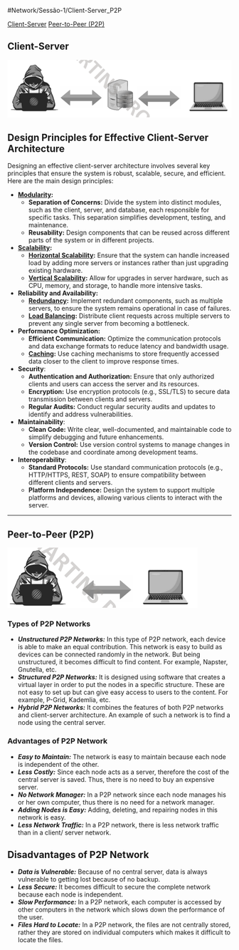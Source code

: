 #Network/Sessão-1/Client-Server_P2P

[Client-Server](#Client-Server)
[Peer-to-Peer (P2P)](#Peer-to-Peer%20(P2P))

## Client-Server

![](Imagens/Client-Server.png)

## Design Principles for Effective Client-Server Architecture

Designing an effective client-server architecture involves several key principles that ensure the system is robust, scalable, secure, and efficient. Here are the main design principles:

- [****Modularity****](https://www.geeksforgeeks.org/inroduction-to-modularity-and-interfaces-in-system-design/)****:****
    - ****Separation of Concerns:**** Divide the system into distinct modules, such as the client, server, and database, each responsible for specific tasks. This separation simplifies development, testing, and maintenance.
    - ****Reusability:**** Design components that can be reused across different parts of the system or in different projects.
- [****Scalability****](https://www.geeksforgeeks.org/what-is-scalability-and-how-to-achieve-it-learn-system-design/)****:****
    - [****Horizontal Scalability****](https://www.geeksforgeeks.org/system-design-horizontal-and-vertical-scaling/)****:**** Ensure that the system can handle increased load by adding more servers or instances rather than just upgrading existing hardware.
    - [****Vertical Scalability****](https://www.geeksforgeeks.org/system-design-horizontal-and-vertical-scaling/)****:**** Allow for upgrades in server hardware, such as CPU, memory, and storage, to handle more intensive tasks.
- ****Reliability and Availability:****
    - [****Redundancy****](https://www.geeksforgeeks.org/redundancy-system-design/)****:**** Implement redundant components, such as multiple servers, to ensure the system remains operational in case of failures.
    - [****Load Balancing****](https://www.geeksforgeeks.org/what-is-load-balancer-system-design/)****:**** Distribute client requests across multiple servers to prevent any single server from becoming a bottleneck.
- ****Performance Optimization:****
    - ****Efficient Communication:**** Optimize the communication protocols and data exchange formats to reduce latency and bandwidth usage.
    - [****Caching****](https://www.geeksforgeeks.org/caching-system-design-concept-for-beginners/)****:**** Use caching mechanisms to store frequently accessed data closer to the client to improve response times.
- ****Security****:
    - ****Authentication and Authorization:**** Ensure that only authorized clients and users can access the server and its resources.
    - ****Encryption:**** Use encryption protocols (e.g., SSL/TLS) to secure data transmission between clients and servers.
    - ****Regular Audits:**** Conduct regular security audits and updates to identify and address vulnerabilities.
- ****Maintainability****:
    - ****Clean Code:**** Write clear, well-documented, and maintainable code to simplify debugging and future enhancements.
    - ****Version Control:**** Use version control systems to manage changes in the codebase and coordinate among development teams.
- ****Interoperability****:
    - ****Standard Protocols:**** Use standard communication protocols (e.g., HTTP/HTTPS, REST, SOAP) to ensure compatibility between different clients and servers.
    - ****Platform Independence:**** Design the system to support multiple platforms and devices, allowing various clients to interact with the server.

---
## Peer-to-Peer (P2P)

![](Imagens/Peer-to-Peer.png)

### Types of P2P Networks

- ***Unstructured P2P Networks:*** In this type of P2P network, each device is able to make an equal contribution. This network is easy to build as devices can be connected randomly in the network. But being unstructured, it becomes difficult to find content. For example, Napster, Gnutella, etc.
- ***Structured P2P Networks:*** It is designed using software that creates a virtual layer in order to put the nodes in a specific structure. These are not easy to set up but can give easy access to users to the content. For example, P-Grid, Kademlia, etc. 
- ***Hybrid P2P Networks:*** It combines the features of both P2P networks and client-server architecture. An example of such a network is to find a node using the central server.

### Advantages of P2P Network

- ***Easy to Maintain:*** The network is easy to maintain because each node is independent of the other.
- ***Less Costly:*** Since each node acts as a server, therefore the cost of the central server is saved. Thus, there is no need to buy an expensive server.
- ***No Network Manager:*** In a P2P network since each node manages his or her own computer, thus there is no need for a network manager.
- ***Adding Nodes is Easy:*** Adding, deleting, and repairing nodes in this network is easy.
- ***Less Network Traffic:*** In a P2P network, there is less network traffic than in a client/ server network.

## Disadvantages of P2P Network

- ***Data is Vulnerable:*** Because of no central server, data is always vulnerable to getting lost because of no backup.
- ***Less Secure:*** It becomes difficult to secure the complete network because each node is independent. 
- ***Slow Performance:*** In a P2P network, each computer is accessed by other computers in the network which slows down the performance of the user.
- ***Files Hard to Locate:*** In a P2P network, the files are not centrally stored, rather they are stored on individual computers which makes it difficult to locate the files.